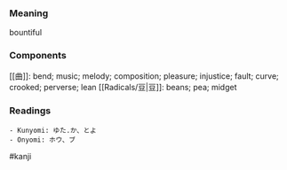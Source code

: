 ### Meaning

bountiful

### Components

[[曲]]: bend; music; melody; composition; pleasure; injustice; fault; curve; crooked; perverse; lean [[Radicals/豆|豆]]: beans; pea; midget

### Readings

```
- Kunyomi: ゆた.か、とよ
- Onyomi: ホウ、ブ
```

#kanji